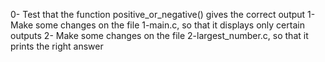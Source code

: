 0- Test that the function positive_or_negative() gives the correct output
1- Make some changes on the file 1-main.c, so that it displays only certain outputs
2- Make some changes on the file 2-largest_number.c, so that it prints the right answer
